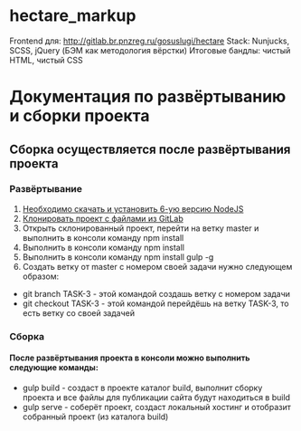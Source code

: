 # hectare_markup

Frontend для: http://gitlab.br.pnzreg.ru/gosuslugi/hectare
Stack: Nunjucks, SCSS, jQuery (БЭМ как методология вёрстки)
Итоговые бандлы: чистый HTML, чистый CSS


# Документация по развёртыванию и сборки проекта
## Сборка осуществляется после развёртывания проекта

###  Развёртывание
1. [Необходимо скачать и установить 6-ую версию NodeJS](https://nodejs.org/en/)
2. [Клонировать проект с файлами из GitLab](http://gitlab.br.pnzreg.ru/v.bazhanov/hectare_markup.git)
3. Открыть склонированный проект, перейти на ветку master и выполнить в консоли команду npm install
4. Выполнить в консоли команду npm install
5. Выполнить в консоли команду npm install gulp -g
6. Создать ветку от master с номером своей задачи нужно следующем образом: 
* git branch TASK-3 - этой командой создашь ветку с номером задачи
* git checkout TASK-3 - этой командой перейдёшь на ветку TASK-3, то есть ветку со своей задачей

### Сборка
#### После развёртывания проекта в консоли можно выполнить следующие команды:
* gulp build - создаст в проекте каталог build, выполнит сборку проекта
 и все файлы для публикации сайта будут находиться в build
* gulp serve - соберёт проект, создаст локальный хостинг и отобразит собранный проект (из каталога build)

